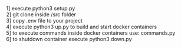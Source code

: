1] execute python3 setup.py <br />
2] git clone inside /src folder <br />
3] copy .env file to your project <br />
4] execute python3 up.py to build and start docker containers <br />
5] to execute commands inside docker containers use: commands.py  <br />
6] to shutdown container execute python3 down.py <br />
